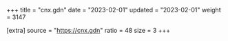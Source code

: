 +++
title = "cnx.gdn"
date = "2023-02-01"
updated = "2023-02-01"
weight = 3147

[extra]
source = "https://cnx.gdn"
ratio = 48
size = 3
+++

